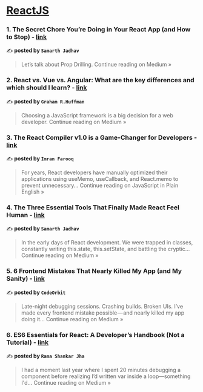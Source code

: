 
<h1><a href=https://medium.com/tag/reactjs/recommended target="_blank" rel="noopener noreferrer">ReactJS</a></h1>
<h3>1. The Secret Chore You’re Doing in Your React App (and How to Stop)  - <a href="https://medium.com/@samarth10jadhav/the-secret-chore-youre-doing-in-your-react-app-and-how-to-stop-27b69929d16f?source=rss------reactjs-5" target="_blank" rel="noopener noreferrer">link</a></h3>

✍️ **posted by `Samarth Jadhav`**

<blockquote>Let’s talk about Prop Drilling.
Continue reading on Medium »</blockquote>

<h3>2. React vs. Vue vs. Angular: What are the key differences and which should I learn? - <a href="https://medium.com/@totofayla/react-vs-vue-vs-angular-what-are-the-key-differences-and-which-should-i-learn-89daf105d0e4?source=rss------reactjs-5" target="_blank" rel="noopener noreferrer">link</a></h3>

✍️ **posted by `Graham R.Huffman`**

<blockquote>Choosing a JavaScript framework is a big decision for a web developer.
Continue reading on Medium »</blockquote>

<h3>3. The React Compiler v1.0 is a Game-Changer for Developers - <a href="https://javascript.plainenglish.io/the-react-compiler-v1-0-is-a-game-changer-for-developers-6c2e3efda1e5?source=rss------reactjs-5" target="_blank" rel="noopener noreferrer">link</a></h3>

✍️ **posted by `Imran Farooq`**

<blockquote>For years, React developers have manually optimized their applications using useMemo, useCallback, and React.memo to prevent unnecessary…
Continue reading on JavaScript in Plain English »</blockquote>

<h3>4. The Three Essential Tools That Finally Made React Feel Human - <a href="https://medium.com/@samarth10jadhav/the-three-essential-tools-that-finally-made-react-feel-human-d9b9045ab409?source=rss------reactjs-5" target="_blank" rel="noopener noreferrer">link</a></h3>

✍️ **posted by `Samarth Jadhav`**

<blockquote>In the early days of React development. We were trapped in classes, constantly writing this.state, this.setState, and battling the cryptic…
Continue reading on Medium »</blockquote>

<h3>5. 6 Frontend Mistakes That Nearly Killed My App (and My Sanity) - <a href="https://medium.com/@theabhishek.040/frontend-mistakes-that-nearly-killed-my-app-d4f33bb93880?source=rss------reactjs-5" target="_blank" rel="noopener noreferrer">link</a></h3>

✍️ **posted by `CodeOrbit`**

<blockquote>Late-night debugging sessions. Crashing builds. Broken UIs.
I’ve made every frontend mistake possible — and nearly killed my app doing it…
Continue reading on Medium »</blockquote>

<h3>6. ES6 Essentials for React: A Developer’s Handbook (Not a Tutorial) - <a href="https://ramajha.medium.com/es6-essentials-for-react-a-developers-handbook-not-a-tutorial-e0e46bc31469?source=rss------reactjs-5" target="_blank" rel="noopener noreferrer">link</a></h3>

✍️ **posted by `Rama Shankar Jha`**

<blockquote>I had a moment last year where I spent 20 minutes debugging a component before realizing I’d written var inside a loop—something I'd…
Continue reading on Medium »</blockquote>

